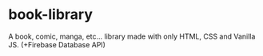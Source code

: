 # book-library
A book, comic, manga, etc... library made with only HTML, CSS and Vanilla JS. (+Firebase Database API)
